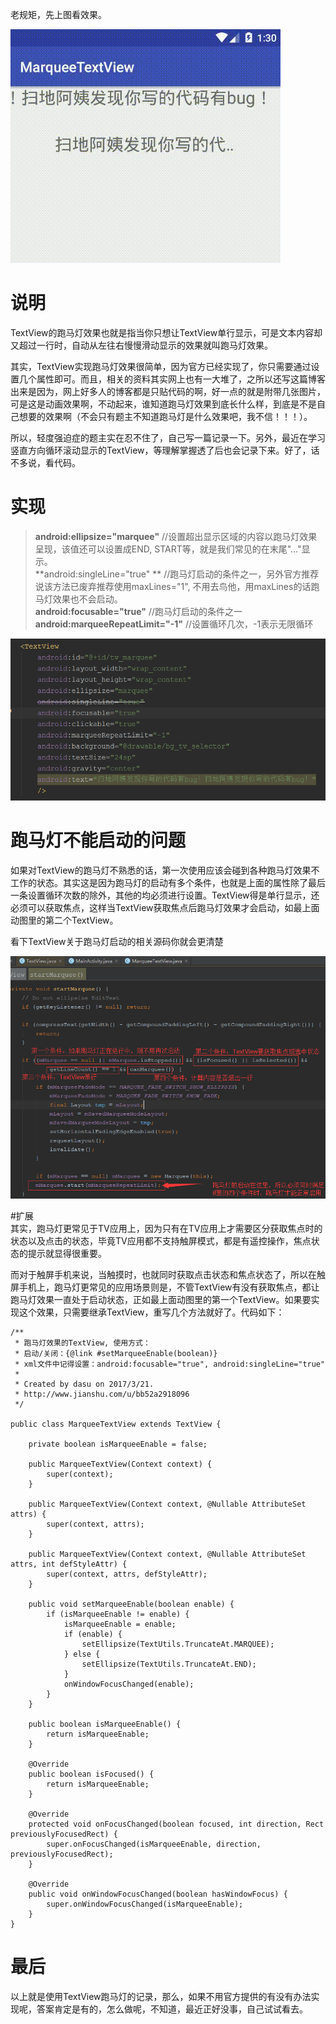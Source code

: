 老规矩，先上图看效果。  


![2.gif](./2.gif)



# 说明  
TextView的跑马灯效果也就是指当你只想让TextView单行显示，可是文本内容却又超过一行时，自动从左往右慢慢滑动显示的效果就叫跑马灯效果。  

其实，TextView实现跑马灯效果很简单，因为官方已经实现了，你只需要通过设置几个属性即可。而且，相关的资料其实网上也有一大堆了，之所以还写这篇博客出来是因为，网上好多人的博客都是只贴代码的啊，好一点的就是附带几张图片，可是这是动画效果啊，不动起来，谁知道跑马灯效果到底长什么样，到底是不是自己想要的效果啊（不会只有题主不知道跑马灯是什么效果吧，我不信！！！）。

所以，轻度强迫症的题主实在忍不住了，自己写一篇记录一下。另外，最近在学习竖直方向循环滚动显示的TextView，等理解掌握透了后也会记录下来。好了，话不多说，看代码。  

# 实现  
 
> **android:ellipsize="marquee"**  //设置超出显示区域的内容以跑马灯效果呈现，该值还可以设置成END, START等，就是我们常见的在末尾"..."显示。   
  **android:singleLine="true" **  //跑马灯启动的条件之一，另外官方推荐说该方法已废弃推荐使用maxLines="1", 不用去鸟他，用maxLines的话跑马灯效果也不会启动。  
  **android:focusable="true"**  //跑马灯启动的条件之一  
  **android:marqueeRepeatLimit="-1"** //设置循环几次，-1表示无限循环  
  


![1.png](./1.png)



# 跑马灯不能启动的问题    

如果对TextView的跑马灯不熟悉的话，第一次使用应该会碰到各种跑马灯效果不工作的状态。其实这是因为跑马灯的启动有多个条件，也就是上面的属性除了最后一条设置循环次数的除外，其他的均必须进行设置。TextView得是单行显示，还必须可以获取焦点，这样当TextView获取焦点后跑马灯效果才会启动，如最上面动图里的第二个TextView。  

看下TextView关于跑马灯启动的相关源码你就会更清楚  


![2.png](./2.png)




#扩展  
其实，跑马灯更常见于TV应用上，因为只有在TV应用上才需要区分获取焦点时的状态以及点击的状态，毕竟TV应用都不支持触屏模式，都是有遥控操作，焦点状态的提示就显得很重要。  

而对于触屏手机来说，当触摸时，也就同时获取点击状态和焦点状态了，所以在触屏手机上，跑马灯更常见的应用场景则是，不管TextView有没有获取焦点，都让跑马灯效果一直处于启动状态，正如最上面动图里的第一个TextView。如果要实现这个效果，只需要继承TextView，重写几个方法就好了。代码如下：  
```  
/**
 * 跑马灯效果的TextView, 使用方式：
 * 启动/关闭：{@link #setMarqueeEnable(boolean)}
 * xml文件中记得设置：android:focusable="true", android:singleLine="true"
 *
 * Created by dasu on 2017/3/21.
 * http://www.jianshu.com/u/bb52a2918096
 */

public class MarqueeTextView extends TextView {

    private boolean isMarqueeEnable = false;

    public MarqueeTextView(Context context) {
        super(context);
    }

    public MarqueeTextView(Context context, @Nullable AttributeSet attrs) {
        super(context, attrs);
    }

    public MarqueeTextView(Context context, @Nullable AttributeSet attrs, int defStyleAttr) {
        super(context, attrs, defStyleAttr);
    }

    public void setMarqueeEnable(boolean enable) {
        if (isMarqueeEnable != enable) {
            isMarqueeEnable = enable;
            if (enable) {
                setEllipsize(TextUtils.TruncateAt.MARQUEE);
            } else {
                setEllipsize(TextUtils.TruncateAt.END);
            }
            onWindowFocusChanged(enable);
        }
    }

    public boolean isMarqueeEnable() {
        return isMarqueeEnable;
    }

    @Override
    public boolean isFocused() {
        return isMarqueeEnable;
    }

    @Override
    protected void onFocusChanged(boolean focused, int direction, Rect previouslyFocusedRect) {
        super.onFocusChanged(isMarqueeEnable, direction, previouslyFocusedRect);
    }

    @Override
    public void onWindowFocusChanged(boolean hasWindowFocus) {
        super.onWindowFocusChanged(isMarqueeEnable);
    }
}

```  

# 最后  
以上就是使用TextView跑马灯的记录，那么，如果不用官方提供的有没有办法实现呢，答案肯定是有的，怎么做呢，不知道，最近正好没事，自己试试看去。
